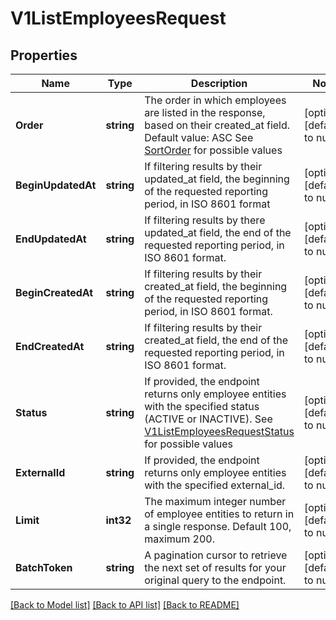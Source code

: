 # V1ListEmployeesRequest

## Properties
Name | Type | Description | Notes
------------ | ------------- | ------------- | -------------
**Order** | **string** | The order in which employees are listed in the response, based on their created_at field.      Default value: ASC See [SortOrder](#type-sortorder) for possible values | [optional] [default to null]
**BeginUpdatedAt** | **string** | If filtering results by their updated_at field, the beginning of the requested reporting period, in ISO 8601 format | [optional] [default to null]
**EndUpdatedAt** | **string** | If filtering results by there updated_at field, the end of the requested reporting period, in ISO 8601 format. | [optional] [default to null]
**BeginCreatedAt** | **string** | If filtering results by their created_at field, the beginning of the requested reporting period, in ISO 8601 format. | [optional] [default to null]
**EndCreatedAt** | **string** | If filtering results by their created_at field, the end of the requested reporting period, in ISO 8601 format. | [optional] [default to null]
**Status** | **string** | If provided, the endpoint returns only employee entities with the specified status (ACTIVE or INACTIVE). See [V1ListEmployeesRequestStatus](#type-v1listemployeesrequeststatus) for possible values | [optional] [default to null]
**ExternalId** | **string** | If provided, the endpoint returns only employee entities with the specified external_id. | [optional] [default to null]
**Limit** | **int32** | The maximum integer number of employee entities to return in a single response. Default 100, maximum 200. | [optional] [default to null]
**BatchToken** | **string** | A pagination cursor to retrieve the next set of results for your original query to the endpoint. | [optional] [default to null]

[[Back to Model list]](../README.md#documentation-for-models) [[Back to API list]](../README.md#documentation-for-api-endpoints) [[Back to README]](../README.md)

